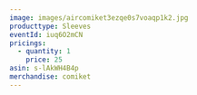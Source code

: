 ```yaml
---
image: images/aircomiket3ezqe0s7voaqp1k2.jpg
producttype: Sleeves
eventId: iuq6O2mCN
pricings:
  - quantity: 1
    price: 25
asin: s-lAkWH4B4p
merchandise: comiket
---
```


